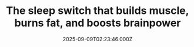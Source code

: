 ---
title: "The sleep switch that builds muscle, burns fat, and boosts brainpower"
date: 2025-09-09T02:23:46.000Z
category: Health
externalLink: "https://www.sciencedaily.com/releases/2025/09/250908175446.htm"
image: ""
excerpt: "UC Berkeley researchers mapped the brain circuits that control growth hormone during sleep, uncovering a feedback system where sleep fuels hormone release, and the hormone regulates wakefulness. The discovery helps explain links between poor sleep, obesity, diabetes, and cognitive decline, while opening new paths for treating sleep and metabolic disorders.…"
---